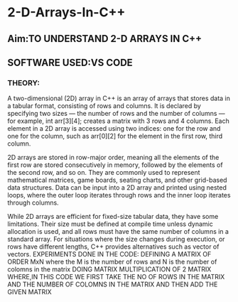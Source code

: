 # 2-D-Arrays-In-C++
## Aim:TO UNDERSTAND 2-D ARRAYS IN C++
## SOFTWARE USED:VS CODE
### THEORY:
A two-dimensional (2D) array in C++ is an array of arrays that stores data in a tabular format, consisting of rows and columns. It is declared by specifying two sizes — the number of rows and the number of columns — for example, int arr[3][4]; creates a matrix with 3 rows and 4 columns. Each element in a 2D array is accessed using two indices: one for the row and one for the column, such as arr[0][2] for the element in the first row, third column.

2D arrays are stored in row-major order, meaning all the elements of the first row are stored consecutively in memory, followed by the elements of the second row, and so on. They are commonly used to represent mathematical matrices, game boards, seating charts, and other grid-based data structures. Data can be input into a 2D array and printed using nested loops, where the outer loop iterates through rows and the inner loop iterates through columns.

While 2D arrays are efficient for fixed-size tabular data, they have some limitations. Their size must be defined at compile time unless dynamic allocation is used, and all rows must have the same number of columns in a standard array. For situations where the size changes during execution, or rows have different lengths, C++ provides alternatives such as vector of vectors.
EXPERIMENTS DONE IN THE CODE:
DEFINING A MATRIX OF ORDER MxN where the M is the number of rows and N is the number of colomns in the matrix 
DOING MATRIX MULTIPLICATION OF 2 MATRIX WHERE,IN THIS CODE WE FIRST TAKE THE NO OF ROWS IN THE MATRIX AND THE NUMBER OF COLOMNS IN THE MATRIX AND THEN ADD THE GIVEN MATRIX
